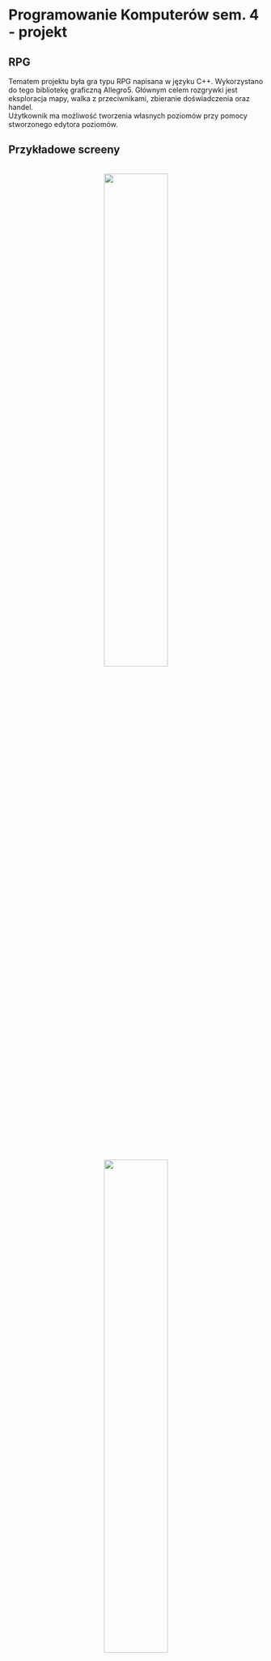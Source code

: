 # Programowanie Komputerów sem. 4 - projekt
## RPG

Tematem projektu była gra typu RPG napisana w języku C++. Wykorzystano do tego bibliotekę graficzną Allegro5. Głównym celem rozgrywki jest eksploracja mapy, walka z przeciwnikami, zbieranie doświadczenia oraz handel.  
Użytkownik ma możliwość tworzenia własnych poziomów przy pomocy stworzonego edytora poziomów.

## Przykładowe screeny
<p align="center">
<br>
<img src="https://user-images.githubusercontent.com/32665400/166590799-d9c5c5aa-eeeb-4067-ab0a-7861032e8278.png" width="50%"/>
<img src="https://user-images.githubusercontent.com/32665400/166590722-987b8aa2-5b61-476b-855c-da84a7dac3a8.png" width="50%"/>
<img src="https://user-images.githubusercontent.com/32665400/166590914-f1383214-43be-493e-a650-b29ee8ffa1fa.png" width="50%"/>
</p>